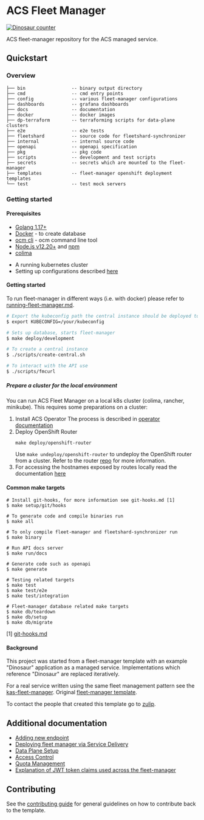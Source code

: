 # ACS Fleet Manager
[![Dinosaur counter](https://dinosaurs.rhacs-dev.com/)](https://sourcegraph.com/search?q=context:global+repo:stackrox/acs-fleet-manager+dinosaur+count:all&patternType=standard)

ACS fleet-manager repository for the ACS managed service.

## Quickstart

### Overview

```
├── bin                 -- binary output directory  
├── cmd                 -- cmd entry points
├── config              -- various fleet-manager configurations
├── dashboards          -- grafana dashboards
├── docs                -- documentation
├── docker              -- docker images
├── dp-terraform        -- terraforming scripts for data-plane clusters
├── e2e                 -- e2e tests
├── fleetshard          -- source code for fleetshard-synchronizer
├── internal            -- internal source code
├── openapi             -- openapi specification
├── pkg                 -- pkg code
├── scripts             -- development and test scripts
├── secrets             -- secrets which are mounted to the fleet-manager
├── templates           -- fleet-manager openshift deployment templates
└── test                -- test mock servers
```

### Getting started

#### Prerequisites

* [Golang 1.17+](https://golang.org/dl/)
* [Docker](https://docs.docker.com/get-docker/) - to create database
* [ocm cli](https://github.com/openshift-online/ocm-cli/releases) - ocm command line tool
* [Node.js v12.20+](https://nodejs.org/en/download/) and [npm](https://docs.npmjs.com/downloading-and-installing-node-js-and-npm)
* [colima](https://github.com/abiosoft/colima)
- A running kubernetes cluster
- Setting up configurations described [here](./docs/development/populating-configuration.md#interacting-with-the-fleet-manager-api)

#### Getting started

To run fleet-manager in different ways (i.e. with docker) please refer to [running-fleet-manager.md](./docs/development/running-fleet-manager.md).

```bash
# Export the kubeconfig path the central instance should be deployed to
$ export KUBECONFIG=/your/kubeconfig

# Sets up database, starts fleet-manager
$ make deploy/development

# To create a central instance
$ ./scripts/create-central.sh

# To interact with the API use
$ ./scripts/fmcurl
```

##### Prepare a cluster for the local environment
You can run ACS Fleet Manager on a local k8s cluster (colima, rancher, minikube).
This requires some preparations on a cluster:

1. Install ACS Operator
   The process is described in [operator documentation](https://github.com/stackrox/stackrox/tree/master/operator)
2. Deploy OpenShift Router
   ```
   make deploy/openshift-router
   ```
   Use `make undeploy/openshift-router` to undeploy the OpenShift router from a cluster.
   Refer to the router [repo](https://github.com/openshift/router) for more information.
3. For accessing the hostnames exposed by routes locally read the documentation [here](docs/development/test-locally-route-hosts.md)


#### Common make targets

```
# Install git-hooks, for more information see git-hooks.md [1]
$ make setup/git/hooks

# To generate code and compile binaries run
$ make all

# To only compile fleet-manager and fleetshard-synchronizer run
$ make binary

# Run API docs server
$ make run/docs

# Generate code such as openapi
$ make generate

# Testing related targets
$ make test
$ make test/e2e
$ make test/integration

# Fleet-manager database related make targets
$ make db/teardown
$ make db/setup
$ make db/migrate
```

[1] [git-hooks.md](./docs/development/git-hooks.md)

#### Background

This project was started from a fleet-manager template with an example "Dinosaur" application as a managed service.
Implementations which reference "Dinosaur" are replaced iteratively.

For a real service written using the same fleet management pattern see the
[kas-fleet-manager](https://github.com/bf2fc6cc711aee1a0c2a/kas-fleet-manager).
Original [fleet-manager template](https://github.com/bf2fc6cc711aee1a0c2a/ffm-fleet-manager-go-template).

To contact the people that created this template go to [zulip](https://bf2.zulipchat.com/).

## Additional documentation

- [Adding new endpoint](docs/development/adding-a-new-endpoint.md)
- [Deploying fleet manager via Service Delivery](docs/legacy/onboarding-with-service-delivery.md)
- [Data Plane Setup](docs/legacy/data-plane-osd-cluster-options.md)
- [Access Control](docs/legacy/access-control.md)
- [Quota Management](docs/legacy/quota-management-list-configuration.md)
- [Explanation of JWT token claims used across the fleet-manager](docs/auth/jwt-claims.md)

## Contributing

See the [contributing guide](CONTRIBUTING.md) for general guidelines on how to
contribute back to the template.
